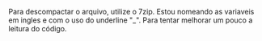 Para descompactar o arquivo, utilize o 7zip.
Estou nomeando as variaveis em ingles e com o uso do underline "_". Para tentar melhorar um pouco a leitura do código.
